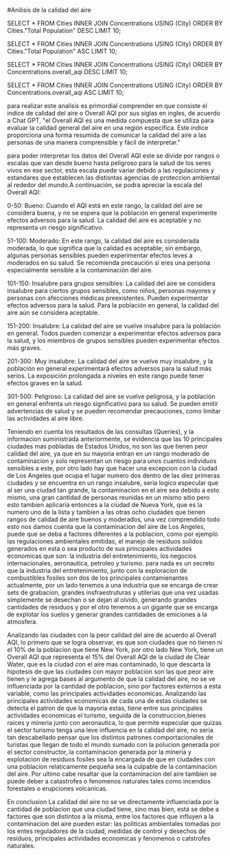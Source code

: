 #Anilisis de la calidad del aire 

SELECT *
FROM Cities
INNER JOIN Concentrations USING (City)
ORDER BY Cities."Total Population"  DESC
LIMIT 10;

SELECT *
FROM Cities
INNER JOIN Concentrations USING (City)
ORDER BY Cities."Total Population"  ASC 
LIMIT 10;

SELECT *
FROM Cities
INNER JOIN Concentrations USING (City)
ORDER BY Concentrations.overall_aqi  DESC
LIMIT 10;

SELECT *
FROM Cities
INNER JOIN Concentrations USING (City)
ORDER BY Concentrations.overall_aqi ASC 
LIMIT 10;

para realizar este analisis es primordial comprender en que consiste el indice de calidad del aire o Overall AQI por sus siglas en ingles, de acuerdo a Chat GPT, "el Overall AQI es una medida compuesta que se utiliza para evaluar la calidad general del aire en una región específica. Este índice proporciona una forma resumida de comunicar la calidad del aire a las personas de una manera comprensible y fácil de interpretar."

para poder interpretar los datos del Overall AQI este se divide por rangos o escalas que van desde bueno hasta peligroso para la salud de los seres vivos en ese sector, esta escala puede variar debido a las regulaciones y estandares que establecen las distisntas agencias de proteccion ambiental al rededor del mundo.A continuación, se podra apreciar la escala del Overall AQI:

0-50: Bueno: Cuando el AQI está en este rango, la calidad del aire se considera buena, y no se espera que la población en general experimente efectos adversos para la salud. La calidad del aire es aceptable y no representa un riesgo significativo.

51-100: Moderado: En este rango, la calidad del aire es considerada moderada, lo que significa que la calidad es aceptable; sin embargo, algunas personas sensibles pueden experimentar efectos leves a moderados en su salud. Se recomienda precaución si eres una persona especialmente sensible a la contaminación del aire.

101-150: Insalubre para grupos sensibles: La calidad del aire se considera insalubre para ciertos grupos sensibles, como niños, personas mayores y personas con afecciones médicas preexistentes. Pueden experimentar efectos adversos para la salud. Para la población en general, la calidad del aire aún se considera aceptable.

151-200: Insalubre: La calidad del aire se vuelve insalubre para la población en general. Todos pueden comenzar a experimentar efectos adversos para la salud, y los miembros de grupos sensibles pueden experimentar efectos más graves.

201-300: Muy insalubre: La calidad del aire se vuelve muy insalubre, y la población en general experimentará efectos adversos para la salud más serios. La exposición prolongada a niveles en este rango puede tener efectos graves en la salud.

301-500: Peligroso: La calidad del aire se vuelve peligrosa, y la población en general enfrenta un riesgo significativo para su salud. Se pueden emitir advertencias de salud y se pueden recomendar precauciones, como limitar las actividades al aire libre.

Teniendo en cuenta los resultados de las consultas (Queries), y la informacion suministrada anteriormente, se evidencia que las 10 principales ciudades mas pobladas de Estados Unidos, no son las que tienen peor calidad del aire, ya que en su mayoria entran en un rango moderado de contaminacion y solo representan un riesgo para unos cuantos individuos sensibles a este, por otro lado hay que hacer una excepcion con la ciudad de Los Angeles que ocupa el lugar numero dos dentro de las diez primeras ciudades y se encuentra en un rango insalubre, seria logico especular que al ser una ciudad tan grande, la contaminacion en el aire sea debido a esto mismo, una gran cantidad de personas reunidas en un mismo sitio pero esto tambien aplicaria entonces a la ciudad de Nueva York, que es la numero uno de la lista y tambien a las otras ocho ciudades que tienen rangos de calidad de aire buenos y moderados, una vez comprendido todo esto nos damos cuenta que la contaminacion del aire de Los Angeles, puede que se deba a factores diferentes a la poblacion, como por ejemplo las regulaciones ambientales emitidas, el manejo de residuos solidos generados en esta o sea producto de sus principales actividades economicas que son: la industria del entretenimiento, los negocios internacionales, aeronautica, petroleo y turismo. para nada es un secreto que la industria del entretenimiento, junto con la exploracion de combustibles fosiles son dos de los principales contamienantes actualmente, por un lado tenemos a una industria que se encarga de crear sets de grabacion, grandes insfraestruturas y utilerias que una vez usadas simplemente se desechan o se dejan al olvido, generando grandes cantidades de residuos y por el otro tenemos a un gigante que se encarga de explotar los suelos y generar grandes cantidades de emiciones a la atmosfera.

Analizando las ciudades con la peor calidad del aire de acuerdo al Overall AQI, lo primero que se logra observar, es que son ciudades que no tienen ni el 10%  de la poblacion que tiene New York, por otro lado New York, tiene un Overall AQI que representa el 15% del Overall AQI de la ciudad de Clear Water, que es la ciudad con el aire mas contaminado, lo que descarta la hipotesis de que las ciudades con mayor poblacion son las que peor aire tienen y le agrega bases al argumento de que la calidad del aire, no se ve influenciada por la cantidad de poblacion, sino por factores externos a esta variable, como las principales actividades economicas. Analizando las principales actividades economicas de  cada una de estas ciudades se detecta el patron de que la mayoria estas,  tiene entre sus principales actividades economicas el turismo, seguida de la construccion,bienes raices y mineria junto con aeronautica, lo que permite especular que quizas el sector turismo tenga una leve influencia en la calidad del aire, no seria tan descabellado pensar que los distintos patrones comportacionales de turistas que llegan de todo el mundo sumado con la polucion generada por el sector constructor, la contaminacion generada por la mineria y explotacion de residuos fosiles sea la encargada de que en ciudades con una poblacion relaticamente pequeña sea la culpable de la contaminacion del aire. Por ultimo cabe resaltar que la contaminacion del aire tambien se puede deber a catastrofes o fenomenos naturales tales como incendios forestales o erupciones volcanicas.

En conclusion La calidad del aire no se ve directamente influenciada por la cantidad de poblacion que una ciudad tiene, sino mas bien, está se debe a factores que son distintos a la misma, entre los factores que influyen a la contaminacion del aire pueden estar: las politicas ambientales tomadas por los entes reguladores de la ciudad, medidas de control y desechos de residuos, principales actividades economicas y fenomenos o catstrofes naturales.